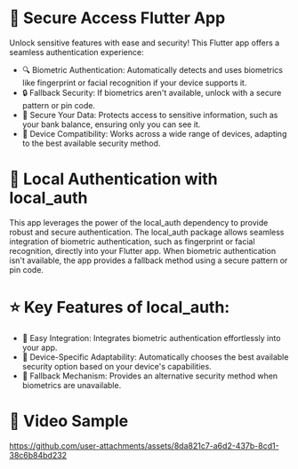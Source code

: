# 🔐 Secure Access Flutter App
Unlock sensitive features with ease and security! This Flutter app offers a seamless authentication experience:

- 🔍 Biometric Authentication: Automatically detects and uses biometrics like fingerprint or facial recognition if your device supports it.
- 🔒 Fallback Security: If biometrics aren't available, unlock with a secure pattern or pin code.
- 💼 Secure Your Data: Protects access to sensitive information, such as your bank balance, ensuring only you can see it.
- 📱 Device Compatibility: Works across a wide range of devices, adapting to the best available security method.

# 🔐 Local Authentication with local_auth
This app leverages the power of the local_auth dependency to provide robust and secure authentication. The local_auth package allows seamless integration of biometric authentication, such as fingerprint or facial recognition, directly into your Flutter app. When biometric authentication isn't available, the app provides a fallback method using a secure pattern or pin code.

# ⭐️ Key Features of local_auth:
- 🚀 Easy Integration: Integrates biometric authentication effortlessly into your app.
- 📱 Device-Specific Adaptability: Automatically chooses the best available security option based on your device's capabilities.
- 🔄 Fallback Mechanism: Provides an alternative security method when biometrics are unavailable.
  
# 🎥 Video Sample
https://github.com/user-attachments/assets/8da821c7-a6d2-437b-8cd1-38c6b84bd232


